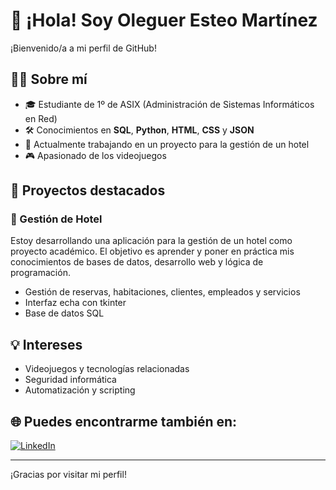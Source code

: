 
# 👋 ¡Hola! Soy Oleguer Esteo Martínez

¡Bienvenido/a a mi perfil de GitHub!

## 👨‍💻 Sobre mí

- 🎓 Estudiante de 1º de ASIX (Administración de Sistemas Informáticos en Red)
- 🛠️ Conocimientos en **SQL**, **Python**, **HTML**, **CSS** y **JSON**
- 🏨 Actualmente trabajando en un proyecto para la gestión de un hotel
- 🎮 Apasionado de los videojuegos

## 🚀 Proyectos destacados

### 🏨 Gestión de Hotel

Estoy desarrollando una aplicación para la gestión de un hotel como proyecto académico. El objetivo es aprender y poner en práctica mis conocimientos de bases de datos, desarrollo web y lógica de programación.

- Gestión de reservas, habitaciones, clientes, empleados y servicios
- Interfaz echa con tkinter
- Base de datos SQL

## 💡 Intereses

- Videojuegos y tecnologías relacionadas
- Seguridad informática
- Automatización y scripting

## 🌐 Puedes encontrarme también en:

[![LinkedIn](https://img.shields.io/badge/LinkedIn-Oleguer%20Esteo%20Martínez-blue?logo=linkedin)](https://www.linkedin.com/in/oleguer-esteo-mart%C3%ADnez-3041ab349/)

---

¡Gracias por visitar mi perfil!
